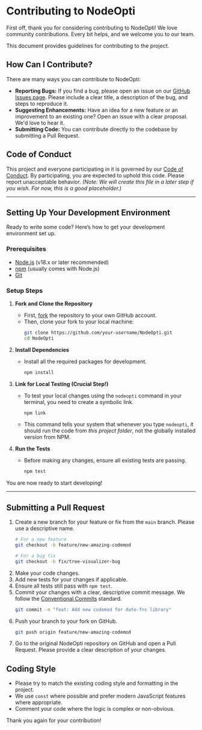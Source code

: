 # Contributing to NodeOpti

First off, thank you for considering contributing to NodeOpti! We love community contributions. Every bit helps, and we welcome you to our team.

This document provides guidelines for contributing to the project.

## How Can I Contribute?

There are many ways you can contribute to NodeOpti:

-   **Reporting Bugs:** If you find a bug, please open an issue on our [GitHub Issues page](https://github.com/LMLK-seal/NodeOpti/issues). Please include a clear title, a description of the bug, and steps to reproduce it.
-   **Suggesting Enhancements:** Have an idea for a new feature or an improvement to an existing one? Open an issue with a clear proposal. We'd love to hear it.
-   **Submitting Code:** You can contribute directly to the codebase by submitting a Pull Request.

## Code of Conduct

This project and everyone participating in it is governed by our [Code of Conduct](CODE_OF_CONDUCT.md). By participating, you are expected to uphold this code. Please report unacceptable behavior.
*(Note: We will create this file in a later step if you wish. For now, this is a good placeholder.)*

---

## Setting Up Your Development Environment

Ready to write some code? Here’s how to get your development environment set up.

### Prerequisites

-   [Node.js](https://nodejs.org/) (v18.x or later recommended)
-   [npm](https://www.npmjs.com/) (usually comes with Node.js)
-   [Git](https://git-scm.com/)

### Setup Steps

1.  **Fork and Clone the Repository**
    -   First, [fork](https://github.com/LMLK-seal/NodeOpti/fork) the repository to your own GitHub account.
    -   Then, clone your fork to your local machine:
        ```bash
        git clone https://github.com/your-username/NodeOpti.git
        cd NodeOpti
        ```

2.  **Install Dependencies**
    -   Install all the required packages for development.
        ```bash
        npm install
        ```

3.  **Link for Local Testing (Crucial Step!)**
    -   To test your local changes using the `nodeopti` command in your terminal, you need to create a symbolic link.
        ```bash
        npm link
        ```
    -   This command tells your system that whenever you type `nodeopti`, it should run the code from *this project folder*, not the globally installed version from NPM.

4.  **Run the Tests**
    -   Before making any changes, ensure all existing tests are passing.
        ```bash
        npm test
        ```

You are now ready to start developing!

---

## Submitting a Pull Request

1.  Create a new branch for your feature or fix from the `main` branch. Please use a descriptive name.
    ```bash
    # For a new feature
    git checkout -b feature/new-amazing-codemod

    # For a bug fix
    git checkout -b fix/tree-visualizer-bug
    ```
2.  Make your code changes.
3.  Add new tests for your changes if applicable.
4.  Ensure all tests still pass with `npm test`.
5.  Commit your changes with a clear, descriptive commit message. We follow the [Conventional Commits](https://www.conventionalcommits.org/en/v1.0.0/) standard.
    ```bash
    git commit -m "feat: Add new codemod for date-fns library"
    ```
6.  Push your branch to your fork on GitHub.
    ```bash
    git push origin feature/new-amazing-codemod
    ```
7.  Go to the original NodeOpti repository on GitHub and open a Pull Request. Please provide a clear description of your changes.

## Coding Style

-   Please try to match the existing coding style and formatting in the project.
-   We use `const` where possible and prefer modern JavaScript features where appropriate.
-   Comment your code where the logic is complex or non-obvious.

Thank you again for your contribution!